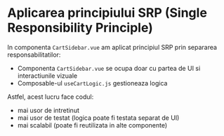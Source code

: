# Aplicarea principiului SRP (Single Responsibility Principle)

In componenta `CartSidebar.vue` am aplicat principiul SRP prin separarea responsabilitatilor:

- Componenta `CartSidebar.vue` se ocupa doar cu partea de UI si interactiunile vizuale
- Composable-ul `useCartLogic.js` gestioneaza logica

Astfel, acest lucru face codul:
- mai usor de intretinut
- mai usor de testat (logica poate fi testata separat de UI)
- mai scalabil (poate fi reutilizata in alte componente)